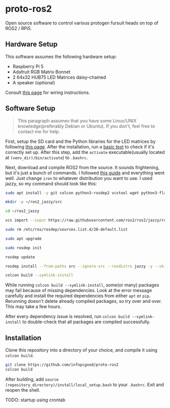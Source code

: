 # proto-ros2
Open source software to control various protogen fursuit heads on top of ROS2 / RPi5.

## Hardware Setup
This software assumes the following hardware setup:
- Raspberry Pi 5
- Adafruit RGB Matrix Bonnet
- 2 64x32 HUB75 LED Matrices daisy-chained
- A speaker (optional)

Consult [this page](https://learn.adafruit.com/rgb-matrix-panels-with-raspberry-pi-5/wiring) for wiring instructions.

## Software Setup
> This paragraph assumes that you have some Linux/UNIX knowledge(preferably Debian or Ubuntu). If you don't, feel free to contact me for help.

First, setup the SD card and the Python libraries for the LED matrices by following [this page](https://learn.adafruit.com/rgb-matrix-panels-with-raspberry-pi-5/raspberry-pi-5-setup). After the installation, run a [basic test](https://learn.adafruit.com/rgb-matrix-panels-with-raspberry-pi-5/basic-test) to check if it's correctly set up. After this step, add the `activate` executable(usually located at `(venv_dir)/bin/activate`) to `.bashrc`.

Next, download and compile ROS2 from the source. It sounds frightening, but it's just a bunch of commands. I followed [this guide](https://forums.raspberrypi.com/viewtopic.php?t=361746) and everything went well. Just change `iron` to whatever distribution you want to use. I used jazzy, so my command should look like this:
```bash
sudo apt install -y git colcon python3-rosdep2 vcstool wget python3-flake8-docstrings python3-pip python3-pytest-cov python3-flake8-blind-except python3-flake8-builtins python3-flake8-class-newline python3-flake8-comprehensions python3-flake8-deprecated python3-flake8-import-order python3-flake8-quotes python3-pytest-repeat python3-pytest-rerunfailures python3-vcstools libx11-dev libxrandr-dev libasio-dev libtinyxml2-dev

mkdir -p ~/ros2_jazzy/src

cd ~/ros2_jazzy

vcs import --input https://raw.githubusercontent.com/ros2/ros2/jazzy/ros2.repos src

sudo rm /etc/ros/rosdep/sources.list.d/20-default.list

sudo apt upgrade

sudo rosdep init

rosdep update

rosdep install --from-paths src --ignore-src --rosdistro jazzy -y --skip-keys "fastcdr rti-connext-dds-6.0.1 urdfdom_headers python3-vcstool"

colcon build --symlink-install
```
While running `colcon build --symlink-install`, some(or many) packages may fail because of missing dependencies. Look at the error message carefully and install the required dependencies from either `apt` or `pip`. Rerunning doesn't delete already compiled packages, so try over and over. This may take a few hours.

After every dependency issue is resolved, run `colcon build --symlink-install` to double-check that all packages are compiled successfully.

## Installation
Clone this repository into a directory of your choice, and compile it using `colcon build`.
```bash
git clone https://github.com/infopcgood/proto-ros2
colcon build
```
After building, add `source (repository_directory)/install/local_setup.bash` to your `.bashrc`. Exit and reopen the shell.

TODO: startup using crontab
